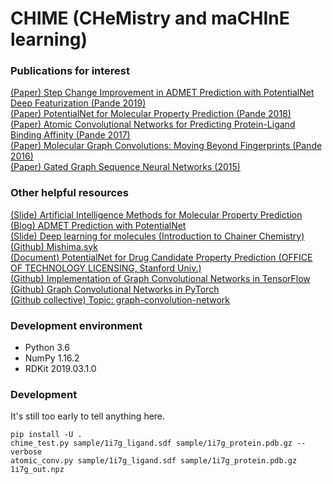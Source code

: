 # CHIME (CHeMistry and maCHInE learning)

### Publications for interest

[(Paper) Step Change Improvement in ADMET Prediction with PotentialNet Deep Featurization (Pande 2019)](https://arxiv.org/abs/1903.11789)<br/>
[(Paper) PotentialNet for Molecular Property Prediction (Pande 2018)](https://arxiv.org/abs/1803.04465)<br/>
[(Paper) Atomic Convolutional Networks for Predicting Protein-Ligand Binding Affinity (Pande 2017)](https://arxiv.org/abs/1703.10603)<br/>
[(Paper) Molecular Graph Convolutions: Moving Beyond Fingerprints (Pande 2016)](https://arxiv.org/abs/1603.00856)<br/>
[(Paper) Gated Graph Sequence Neural Networks (2015)](https://arxiv.org/abs/1511.05493)<br/>

### Other helpful resources

[(Slide) Artificial Intelligence Methods for Molecular Property Prediction](https://bluewaters.ncsa.illinois.edu/liferay-content/document-library/18symposium-slides/feinberg.pdf)<br/>
[(Blog) ADMET Prediction with PotentialNet](http://blog.kzfmix.com/entry/1553921144)<br/>
[(Slide) Deep learning for molecules (Introduction to Chainer Chemistry)](https://www.slideshare.net/KentaOono/deep-learning-for-molecules-introduction-to-chainer-chemistry-93288837)<br/>
[(Github) Mishima.syk](https://github.com/Mishima-syk)<br/>
[(Document) PotentialNet for Drug Candidate Property Prediction (OFFICE OF TECHNOLOGY LICENSING, Stanford Univ.)](http://techfinder.stanford.edu/technologies/S18-023_potentialnet-for-drug-candidate)<br/>
[(Github) Implementation of Graph Convolutional Networks in TensorFlow](https://github.com/tkipf/gcn)<br/>
[(Github) Graph Convolutional Networks in PyTorch](https://github.com/tkipf/pygcn)<br/>
[(Github collective) Topic: graph-convolution-network](https://github.com/topics/graph-convolutional-networks)<br/>

### Development environment

- Python 3.6
- NumPy 1.16.2
- RDKit 2019.03.1.0

### Development

It's still too early to tell anything here.

```
pip install -U .
chime_test.py sample/1i7g_ligand.sdf sample/1i7g_protein.pdb.gz --verbose
atomic_conv.py sample/1i7g_ligand.sdf sample/1i7g_protein.pdb.gz 1i7g_out.npz
```

